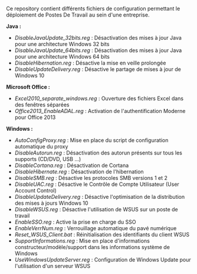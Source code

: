 Ce repository contient différents fichiers de configuration permettant le déploiement de Postes De Travail au sein d'une entreprise.

**Java :**
- *DisableJavaUpdate_32bits.reg* : Désactivation des mises à jour Java pour une architecture Windows 32 bits
- *DisableJavaUpdate_64bits.reg* : Désactivation des mises à jour Java pour une architecture Windows 64 bits
- *DisableHibernation.reg* : Désactive la mise en veille prolongée
- *DisableUpdateDelivery.reg* : Désactive le partage de mises à jour de Windows 10

**Microsoft Office :**
- *Excel2010_separate_windows.reg* : Ouverture des fichiers Excel dans des fenêtres séparées
- *Office2013_EnableADAL.reg* : Activation de l'authentification Moderne pour Office 2013

**Windows :**
- *AutoConfigProxy.reg* : Mise en place du script de configuration automatique du proxy
- *DisableAutorun.reg* : Désactivation des autorun présents sur tous les supports (CD/DVD, USB ...)
- *DisableCortana.reg* : Désactivation de Cortana
- *DisableHibernate.reg* : Désactivation de l'hibernation
- *DisableSMB.reg* : Désactive les protocoles SMB versions 1 et 2
- *DisableUAC.reg* : Désactive le Contrôle de Compte Utilisateur (User Account Control)
- *DisableUpdateDelivery.reg* : Désactive l'optimisation de la distribution des mises à jours Windows 10
- *DisableWSUS.reg* : Désactive l'utilisation de WSUS sur un poste de travail
- *EnableSSO.reg* : Active la prise en charge du SSO 
- *EnableVerrNum.reg* : Verrouillage automatique du pavé numérique
- *Reset_WSUS_Client.bat* : Réinitialisation des identifiants du client WSUS
- *SupportInformations.reg* : Mise en place d'informations constructeur/modèle/support dans les informations système de Windows
- *UseWindowsUpdateServer.reg* : Configuration de Windows Update pour l'utilisation d'un serveur WSUS
